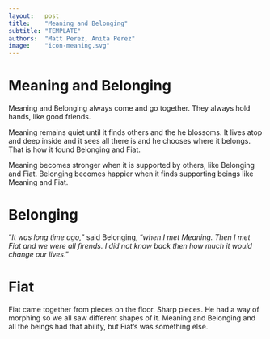 ```yaml
---
layout:   post
title:    "Meaning and Belonging"
subtitle: "TEMPLATE"
authors:  "Matt Perez, Anita Perez"
image:    "icon-meaning.svg"
---
```


<div style='display:none; '>
 <p>Meaning is the shortest of five beings who live in a house called Foundation. It is also the one that stands higher. It is an introvert.</p>
 <p>Belonging is a friend of Meaning. It is an extrovert. It enjoys others, even when they disagree, becaujse Belonging learns a lot from their disagreements.</p>
</div>

<h1>Meaning and Belonging</h1>
 <p>Meaning and Belonging always come and go together. They always hold hands, like good friends.</p>
 <p>Meaning remains quiet until it finds others and the he blossoms. It lives atop and deep inside and it sees all there is and he chooses where it belongs. That is how it found Belonging and Fiat.</p>
 <p>Meaning becomes stronger when it is supported by others, like Belonging and Fiat. Belonging becomes happier when it finds supporting beings like Meaning and Fiat.</p>

<h1>Belonging</h1>
 <p>&ldquo;<em>It was long time ago,</em>&rdquo; said Belonging, &ldquo;<em>when I met Meaning. Then I met Fiat and we were all firends. I did not know back then how much it would change our lives</em>.&rdquo;</p>

<h1>Fiat</h1>
 <p>Fiat came together from pieces on the floor. Sharp pieces. He had a way of morphing so we all saw different shapes of it. Meaning and Belonging and all the beings had that ability, but Fiat&rsquo;s was something else.</p>